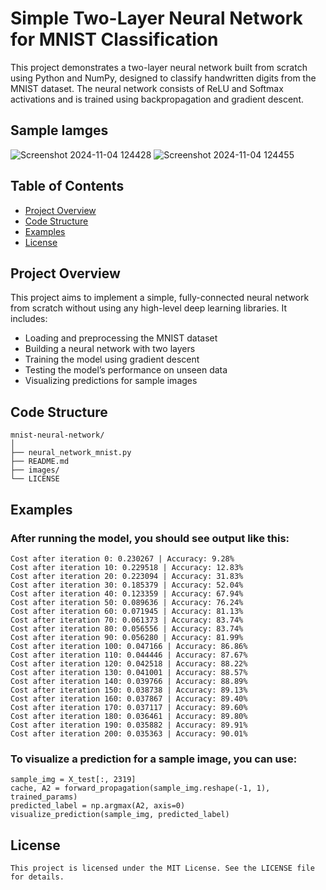 # Simple Two-Layer Neural Network for MNIST Classification

This project demonstrates a two-layer neural network built from scratch using Python and NumPy, designed to classify handwritten digits from the MNIST dataset. The neural network consists of ReLU and Softmax activations and is trained using backpropagation and gradient descent.

## Sample Iamges

![Screenshot 2024-11-04 124428](https://github.com/user-attachments/assets/1e84594d-d1c0-4399-9eb5-712ed470ba70) ![Screenshot 2024-11-04 124455](https://github.com/user-attachments/assets/925232de-72d4-4712-a140-e8aa41ecfcbe)


## Table of Contents

- [Project Overview](#project-overview)
- [Code Structure](#code-structure)
- [Examples](#examples)
- [License](#license)

## Project Overview

This project aims to implement a simple, fully-connected neural network from scratch without using any high-level deep learning libraries. It includes:
- Loading and preprocessing the MNIST dataset
- Building a neural network with two layers
- Training the model using gradient descent
- Testing the model’s performance on unseen data
- Visualizing predictions for sample images

## Code Structure

    mnist-neural-network/
    │
    ├── neural_network_mnist.py  
    ├── README.md                
    ├── images/                  
    └── LICENSE                  

## Examples

### After running the model, you should see output like this:

    Cost after iteration 0: 0.230267 | Accuracy: 9.28%
    Cost after iteration 10: 0.229518 | Accuracy: 12.83%
    Cost after iteration 20: 0.223094 | Accuracy: 31.83%
    Cost after iteration 30: 0.185379 | Accuracy: 52.04%
    Cost after iteration 40: 0.123359 | Accuracy: 67.94%
    Cost after iteration 50: 0.089636 | Accuracy: 76.24%
    Cost after iteration 60: 0.071945 | Accuracy: 81.13%
    Cost after iteration 70: 0.061373 | Accuracy: 83.74%
    Cost after iteration 80: 0.056556 | Accuracy: 83.74%
    Cost after iteration 90: 0.056280 | Accuracy: 81.99%
    Cost after iteration 100: 0.047166 | Accuracy: 86.86%
    Cost after iteration 110: 0.044446 | Accuracy: 87.67%
    Cost after iteration 120: 0.042518 | Accuracy: 88.22%
    Cost after iteration 130: 0.041001 | Accuracy: 88.57%
    Cost after iteration 140: 0.039766 | Accuracy: 88.89%
    Cost after iteration 150: 0.038738 | Accuracy: 89.13%
    Cost after iteration 160: 0.037867 | Accuracy: 89.40%
    Cost after iteration 170: 0.037117 | Accuracy: 89.60%
    Cost after iteration 180: 0.036461 | Accuracy: 89.80%
    Cost after iteration 190: 0.035882 | Accuracy: 89.91%
    Cost after iteration 200: 0.035363 | Accuracy: 90.01%

### To visualize a prediction for a sample image, you can use:

    sample_img = X_test[:, 2319]
    cache, A2 = forward_propagation(sample_img.reshape(-1, 1), trained_params)
    predicted_label = np.argmax(A2, axis=0)
    visualize_prediction(sample_img, predicted_label)


## License 

    This project is licensed under the MIT License. See the LICENSE file for details.


